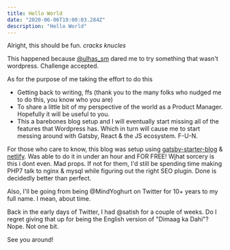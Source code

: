 ```yaml
---
title: Hello World
date: "2020-06-06T19:00:03.284Z"
description: "Hello World"
---
```


Alright, this should be fun. *cracks knucles*

This happened because <a href="https://twitter.com/ulhas_sm">@ulhas_sm</a> dared me to try something that wasn't wordpress. Challenge accepted.

As for the purpose of me taking the effort to do this
- Getting back to writing, ffs (thank you to the many folks who nudged me to do this, you know who you are)
- To share a little bit of my perspective of the world as a Product Manager. Hopefully it will be useful to you.
- This a barebones blog setup and I will eventually start missing all of the features that Wordpress has. Which in turn will cause me to start messing around with Gatsby, React & the JS ecosystem. F-U-N.

For those who care to know, this blog was setup using <a href="https://www.gatsbyjs.org/starters/gatsbyjs" target="_blank" rel="nofollow">gatsby-starter-blog</a> & <a href="https://www.gatsbyjs.org/starters/gatsbyjs/" target="_blank" rel="nofollow">netlify</a>. Was able to do it in under an hour and FOR FREE! Wjhat sorcery is this i dont even. Mad props. If not for them, I'd still be spending time making PHP7 talk to nginx & mysql while figuring out the right SEO plugin. Done is decidedly better than perfect.

Also, I'll be going from being @MindYoghurt on Twitter for 10+ years to my full name. I mean, about time. 

Back in the early days of Twitter, I had @satish for a couple of weeks. Do I regret giving that up for being the English version of "Dimaag ka Dahi"? Nope. Not one bit.

See you around!